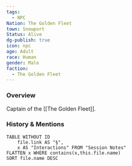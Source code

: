 ```yaml
---
tags:
  - NPC
Nation: The Golden Fleet
town: Snowport
Status: Alive
dg-publish: true
icon: npc
age: Adult
race: Human
gender: Male
faction:
  - The Golden Fleet
---
```


### Overview
Captain of the [[The Golden Fleet]].

### History & Mentions
```dataview
TABLE WITHOUT ID
	file.link AS "§", 
	x AS "Interactions" FROM "Session Notes"
FLATTEN x WHERE contains(x,this.file.name) 
SORT file.name DESC
```
